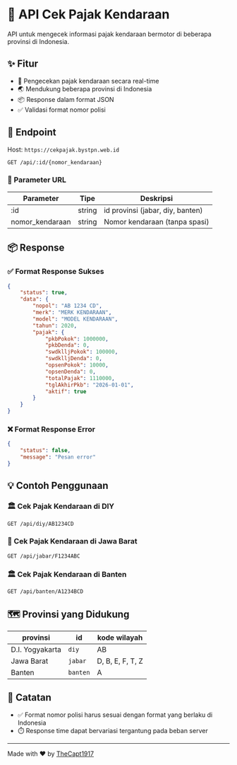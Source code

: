 # 🚗 API Cek Pajak Kendaraan

API untuk mengecek informasi pajak kendaraan bermotor di beberapa provinsi di Indonesia.

## ✨ Fitur
- 🔄 Pengecekan pajak kendaraan secara real-time
- 🌏 Mendukung beberapa provinsi di Indonesia
- 📦 Response dalam format JSON
- ✅ Validasi format nomor polisi

## 🔗 Endpoint
Host: `https://cekpajak.bystpn.web.id`

```
GET /api/:id/{nomor_kendaraan}
```

### 📝 Parameter URL
| Parameter | Tipe | Deskripsi |
|-----------|------|-----------|
| :id | string | id provinsi (jabar, diy, banten) |
| nomor_kendaraan | string | Nomor kendaraan (tanpa spasi) |

## 📦 Response

### ✅ Format Response Sukses
```json
{
    "status": true,
    "data": {
        "nopol": "AB 1234 CD",
        "merk": "MERK KENDARAAN",
        "model": "MODEL KENDARAAN",
        "tahun": 2020,
        "pajak": {
            "pkbPokok": 1000000,
            "pkbDenda": 0,
            "swdklljPokok": 100000,
            "swdklljDenda": 0,
            "opsenPokok": 10000,
            "opsenDenda": 0,
            "totalPajak": 1110000,
            "tglAkhirPkb": "2026-01-01",
            "aktif": true
        }
    }
}
```

### ❌ Format Response Error
```json
{
    "status": false,
    "message": "Pesan error"
}
```

## 💡 Contoh Penggunaan

### 🏛️ Cek Pajak Kendaraan di DIY
```
GET /api/diy/AB1234CD
```

### 🏢 Cek Pajak Kendaraan di Jawa Barat
```
GET /api/jabar/F1234ABC
```

### 🏛️ Cek Pajak Kendaraan di Banten
```
GET /api/banten/A1234BCD
```


## 🗺️ Provinsi yang Didukung

| provinsi | id | kode wilayah |
|----------|------|--------------|
| D.I. Yogyakarta | `diy` | AB |
| Jawa Barat | `jabar` | D, B, E, F, T, Z |
| Banten | `banten` | A |

## 📝 Catatan
- ✅ Format nomor polisi harus sesuai dengan format yang berlaku di Indonesia
- ⏱️ Response time dapat bervariasi tergantung pada beban server

---

Made with ❤️ by [TheCapt1917](https://github.com/thecapt1917)
